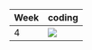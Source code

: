 | Week | coding |
| --- | --- |
| 4 |  ![](https://github.com/kmaooad/coding-19w4-weirdGuy/workflows/Grading/badge.svg) |
